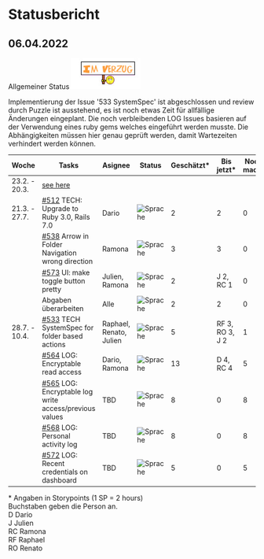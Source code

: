 # Statusbericht
## 06.04.2022
Allgemeiner Status ![Status](https://github.com/RamonaChristen/PSE-Documents/blob/main/public/images/status_im_verzug.jpg?raw=true)

Implementierung der Issue '533 SystemSpec' ist abgeschlossen und review durch Puzzle ist ausstehend, es ist noch etwas Zeit für allfällige Änderungen eingeplant. Die noch verbleibenden LOG Issues basieren auf der Verwendung eines ruby gems welches eingeführt werden musste. Die Abhängigkeiten müssen hier genau geprüft werden, damit Wartezeiten verhindert werden können. 


| Woche        | Tasks       | Asignee   | Status | Geschätzt*  | Bis jetzt*  | Noch zu machen* |
| ------------ | ----------- | -------   | -------| -----------|----------- | ------|
| 23.2. - 20.3.| [see here](ArbeitsplanPSECryptopus.pdf)
| 21.3. - 27.7.| [#512](https://github.com/puzzle/cryptopus/issues/512) TECH: Upgrade to Ruby 3.0, Rails 7.0 | Dario | ![Sprache](https://img.shields.io/badge/Status-DONE-dark_green) | 2 | 2 | 0 |    
|              | [#538](https://github.com/puzzle/cryptopus/issues/538) Arrow in Folder Navigation wrong direction | Ramona  | ![Sprache](https://img.shields.io/badge/Status-DONE-dark_green) | 3 | 3 | 0 |    
|              | [#573](https://github.com/puzzle/cryptopus/issues/573)  UI: make toggle button pretty | Julien, Ramona | ![Sprache](https://img.shields.io/badge/Status-DONE-dark_green)| 2 | J 2, RC 1 | 0 |   
|              | Abgaben überarbeiten  | Alle | ![Sprache](https://img.shields.io/badge/Status-DONE-dark_green) | 2 | 2 | 0 |  
| 28.7. - 10.4. | [#533](https://github.com/puzzle/cryptopus/issues/533) TECH SystemSpec for folder based actions | Raphael, Renato, Julien |![Sprache](https://img.shields.io/badge/Status-PR-blue) | 5 | RF 3, RO 3, J 2  | 1 |    
|              | [#564](https://github.com/puzzle/cryptopus/issues/564) LOG: Encryptable read access | Dario, Ramona | ![Sprache](https://img.shields.io/badge/Status-OK-green) | 13 | D 4, RC 4 | 5 |
|              | [#565](https://github.com/puzzle/cryptopus/issues/565) LOG: Encryptable log write access/previous values | TBD | ![Sprache](https://img.shields.io/badge/Status-OK-green) | 8 | 0 | 8 |              
|              | [#568](https://github.com/puzzle/cryptopus/issues/568) LOG: Personal activity log | TBD    | ![Sprache](https://img.shields.io/badge/Status-OK-green)  |8 | 0 | 8 |    
|              | [#572](https://github.com/puzzle/cryptopus/issues/572) LOG: Recent credentials on dashboard | TBD | ![Sprache](https://img.shields.io/badge/Status-OK-green) |5 | 0 | 5 |    

\* Angaben in Storypoints (1 SP = 2 hours)  
Buchstaben geben die Person an.  
D Dario  
J Julien  
RC Ramona  
RF Raphael  
RO Renato  
